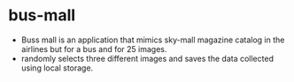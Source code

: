 # bus-mall
- Buss mall is an application that mimics sky-mall magazine catalog in the airlines but for a bus and for 25 images.
- randomly selects three different images and saves the data collected using local storage.
